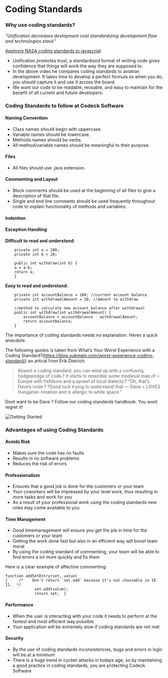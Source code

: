 # Coding Standards

### Why use coding standards?

*"Unification decreases devlopment cost standardizing development flow and technologies stack"*

[Applying NASA coding standards to javascript](https://www.youtube.com/watch?v=z8hG-3Ak_b4)

- Unification promotes trust, a standardised format of writing code gives confidence that things will work the way they are supposed to.
- In the above video he compares coding standards to aviation development. It takes time to develop a perfect formula so when you do, you should capture it and use it across the board. 
- We want our code to be readable, reusable, and easy to maintain for the benefit of all current and future developers.

### Coding Standards to follow at Codeck Software

#### Naming Convention
- Class names should begin with uppercase.
- Variable names should be lowercase.
- Methods names should be verbs.
- All method/variable names should be meaningful to their purpose.


#### Files  
- All files should use .java extension.

#### Commenting and Layout  
- Block comments should be used at the beginning of all files to give a description of that file.
- Single and end line comments should be used frequently throughout code to explain functionality of methods and variables.


#### Indention  


#### Exception Handling  


**Difficult to read and understand:**  

```
    private int a = 100;
	private int b = 20;
	
	public int withdraw(int b) {
	a = a-b;
	return a;
	}
```


**Easy to read and understand:**  

```
    private int accountBalance = 100; //current account balance
	private int withdrawalAmount = 20; //amount to withdraw
	
	//method to calculate new account balance after withdrawal
	public int withdraw(int withdrawalAmount) {
		accountBalance = accountBalance - withdrawalAmount;
		return accountBalance;
	}
```

The importance of coding standards needs no explanation. Heres a quick anecdote.

The following quotes is taken from What’s Your Worst Experience with a Coding Standard?(https://blog.submain.com/worst-experience-coding-standard/) an artical from Erik Dietrich

> Absent a coding standard, you can wind up with a confusing hodgepodge of code.? It starts to resemble some medieval map of > Europe with fiefdoms and a sprawl of local dialects.? “Oh, that’s Dave’s code.? ?Good luck trying to understand that — Dave > LOVES Hungarian notation and is allergic to white space.”

Dont want to be Dave ? Follow our coding standards handbook. You wont regret it!

![Getting Started](https://i.postimg.cc/HLtY6fXS/web-designer-developer-jokes-humour-funny-32.jpg)

### Advantages of using Coding Standards


#### Avoids Risk
- Makes sure the code has no faults
- Results in no software problems 
- Reduces the risk of errors 

#### Professionalism
- Ensures that a good job is done for the customers or your team
- Your coworkers will be impressed by your level work, thus resulting in more tasks and work for you
- As a result of your professional work using the coding standards new roles may come available to you


#### Time Management
- Good timemanagement will ensure you get the job in time for the customers or your team
- Getting the work done fast but also in an efficient way will boost team moral 
- By using the coding standard of commenting, your team will be able to find errors a lot more quickly and fix them

Here is a clear example of affective commenting

```
function addSetEntry(set, value) 
{     /*    Don't return `set.add` because it's not chainable in IE 11.  */   
             set.add(value);      
			 return set;  }
```


#### Performance 
- When the user is interacting with your code it needs to perform at the fastest and most efficient way possible
- Your application will be extremely slow if coding standards are not met

#### Security
- By the use of coding standards inconsistencies, bugs and errors in logic will be at a minimum
- There is a huge trend in cycber attacks in todays age, so by maintaining a good practice in coding standards, you are protecting Codeck Software


